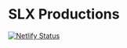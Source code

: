 # SLX Productions

[![Netlify Status](https://api.netlify.com/api/v1/badges/830a9075-8f62-4bd5-8ae4-e03f46431e59/deploy-status)](https://app.netlify.com/sites/slxent/deploys)
